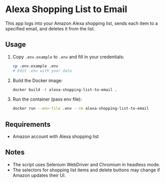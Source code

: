 
# Alexa Shopping List to Email 

This app logs into your Amazon Alexa shopping list, sends each item to a specified email, and deletes it from the list. 

## Usage

1. Copy `.env.example` to `.env` and fill in your credentials:
   ```sh
   cp .env.example .env
   # Edit .env with your data
   ```
2. Build the Docker image:
   ```sh
   docker build -t alexa-shopping-list-to-email .
   ```
3. Run the container (pass env file):
   ```sh
   docker run --env-file .env --rm alexa-shopping-list-to-email
   ```

## Requirements
- Amazon account with Alexa shopping list

## Notes
- The script uses Selenium WebDriver and Chromium in headless mode.
- The selectors for shopping list items and delete buttons may change if Amazon updates their UI.
